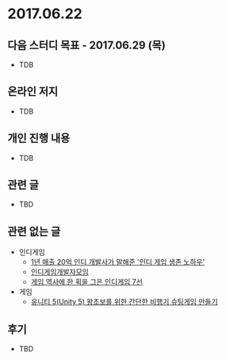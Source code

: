 # 2017.06.22

## 다음 스터디 목표 - 2017.06.29 (목)

* TDB

## 온라인 저지

* TDB

## 개인 진행 내용

* TDB

## 관련 글

* TBD

## 관련 없는 글

* 인디게임
  * [1년 매출 20억 인디 개발사가 말해준 '인디 게임 생존 노하우'](http://www.oddonegames.com/home/?mod=document&uid=15&page_id=537)
  * [인디게임개발자모임](https://www.facebook.com/groups/indiera/)
  * [게임 역사에 한 획을 그은 인디게임 7선](http://www.oddonegames.com/home/?mod=document&uid=18&page_id=537)
* 게임
  * [유니티 5(Unity 5) 왕초보를 위한 간단한 비행기 슈팅게임 만들기](http://eskeptor.tistory.com/26)

## 후기

* TBD

